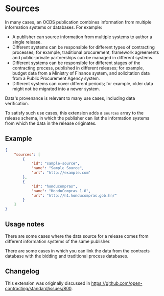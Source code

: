 # Sources

In many cases, an OCDS publication combines information from multiple information systems or databases. For example:

- A publisher can source information from multiple systems to author a single release.
- Different systems can be responsible for different types of contracting processes; for example, traditional procurement, framework agreements and public-private partnerships can be managed in different systems.
- Different systems can be responsible for different stages of the contracting process, published in different releases; for example, budget data from a Ministry of Finance system, and solicitation data from a Public Procurement Agency system.
- Different systems can cover different periods; for example, older data might not be migrated into a newer system.

Data's provenance is relevant to many use cases, including data verification.

To satisfy such use cases, this extension adds a `sources` array to the release schema, in which the publisher can list the information systems from which the data in the release originates.

## Example

```json
{
	"sources": [
		{
			"id": "sample-source",
			"name": "Sample Source",
			"url": "http://example.com"
		},
		{
			"id": "honducompras",
			"name": "HonduCompras 1.0",
			"url": "http://h1.honducompras.gob.hn/"
		}
	]
}
```

## Usage notes

There are some cases where the data source for a release comes from different information systems of the same publisher.

There are some cases in which you can link the data from the contracts database with the bidding and traditional process databases.

## Changelog

This extension was originally discussed in <https://github.com/open-contracting/standard/issues/800>.
